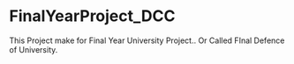# FinalYearProject_DCC
This Project make for Final Year University Project.. Or Called FInal Defence of University.
